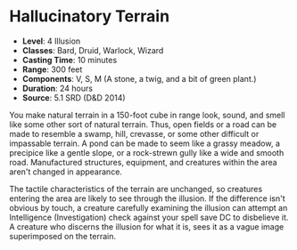 # Hallucinatory Terrain

- **Level**: 4 Illusion
- **Classes**: Bard, Druid, Warlock, Wizard
- **Casting Time**: 10 minutes
- **Range**: 300 feet
- **Components**: V, S, M (A stone, a twig, and a bit of green plant.)
- **Duration**: 24 hours
- **Source**: 5.1 SRD (D&D 2014)

You make natural terrain in a 150-foot cube in range look, sound, and smell like some other sort of natural terrain. Thus, open fields or a road can be made to resemble a swamp, hill, crevasse, or some other difficult or impassable terrain. A pond can be made to seem like a grassy meadow, a precipice like a gentle slope, or a rock-strewn gully like a wide and smooth road. Manufactured structures, equipment, and creatures within the area aren't changed in appearance.

The tactile characteristics of the terrain are unchanged, so creatures entering the area are likely to see through the illusion. If the difference isn't obvious by touch, a creature carefully examining the illusion can attempt an Intelligence (Investigation) check against your spell save DC to disbelieve it. A creature who discerns the illusion for what it is, sees it as a vague image superimposed on the terrain.


